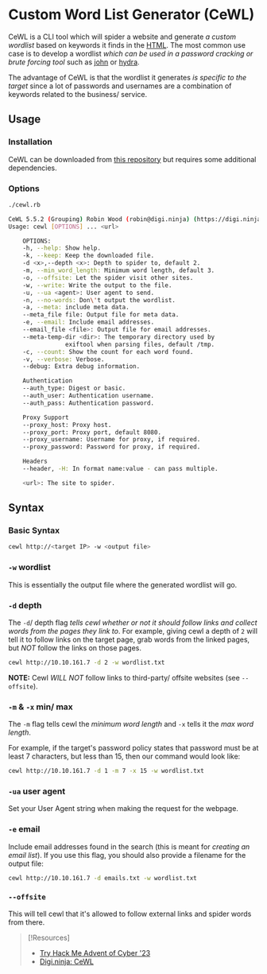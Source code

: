 
# Custom Word List Generator (CeWL)
CeWL is a CLI tool which will spider a website and generate *a custom wordlist* based on keywords it finds in the [HTML](/coding/markup/HTML.md). The most common use case is to develop a wordlist *which can be used in a password cracking or brute forcing tool* such as [john](/cybersecurity/tools/cracking/john.md) or [hydra](/cybersecurity/tools/cracking/hydra.md).

The advantage of CeWL is that the wordlist it generates *is specific to the target* since a lot of passwords and usernames are a combination of keywords related to the business/ service.
## Usage
### Installation
CeWL can be downloaded from [this repository](https://github.com/digininja/CeWL) but requires some additional dependencies.
### Options
```bash
./cewl.rb

CeWL 5.5.2 (Grouping) Robin Wood (robin@digi.ninja) (https://digi.ninja/)
Usage: cewl [OPTIONS] ... <url>

    OPTIONS:
	-h, --help: Show help.
	-k, --keep: Keep the downloaded file.
	-d <x>,--depth <x>: Depth to spider to, default 2.
	-m, --min_word_length: Minimum word length, default 3.
	-o, --offsite: Let the spider visit other sites.
	-w, --write: Write the output to the file.
	-u, --ua <agent>: User agent to send.
	-n, --no-words: Don\'t output the wordlist.
	-a, --meta: include meta data.
	--meta_file file: Output file for meta data.
	-e, --email: Include email addresses.
	--email_file <file>: Output file for email addresses.
	--meta-temp-dir <dir>: The temporary directory used by 
				exiftool when parsing files, default /tmp.
	-c, --count: Show the count for each word found.
	-v, --verbose: Verbose.
	--debug: Extra debug information.

	Authentication
	--auth_type: Digest or basic.
	--auth_user: Authentication username.
	--auth_pass: Authentication password.

	Proxy Support
	--proxy_host: Proxy host.
	--proxy_port: Proxy port, default 8080.
	--proxy_username: Username for proxy, if required.
	--proxy_password: Password for proxy, if required.

	Headers
	--header, -H: In format name:value - can pass multiple.

    <url>: The site to spider.
```
## Syntax
### Basic Syntax
```bash
cewl http://<target IP> -w <output file>
```
### `-w` wordlist
This is essentially the output file where the generated wordlist will go.
### `-d` depth
The `-d`/ depth flag *tells cewl whether or not it should follow links and collect words from the pages they link to*. For example, giving cewl a depth of `2` will tell it to follow links on the target page, grab words from the linked pages, but *NOT* follow the links on those pages.
```bash
cewl http://10.10.161.7 -d 2 -w wordlist.txt
```
**NOTE:** Cewl *WILL NOT* follow links to third-party/ offsite websites (see `--offsite`).
### `-m` & `-x` min/ max
The `-m` flag tells cewl the *minimum word length* and `-x` tells it the *max word length*.

For example, if the target's password policy states that password must be at least 7 characters, but less than 15, then our command would look like:
```bash
cewl http://10.10.161.7 -d 1 -m 7 -x 15 -w wordlist.txt
```
### `-ua` user agent
Set your User Agent string when making the request for the webpage.
### `-e` email
Include email addresses found in the search (this is meant for *creating an email list*). If you use this flag, you should also provide a filename for the output file:
```bash
cewl http://10.10.161.7 -d emails.txt -w wordlist.txt
```
### `--offsite`
This will tell cewl that it's allowed to follow external links and spider words from there.

> [!Resources]
> - [Try Hack Me Advent of Cyber '23](https://tryhackme.com/room/adventofcyber2023)
> - [Digi.ninja: CeWL](https://digi.ninja/projects/cewl.php#usage)




